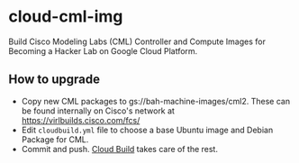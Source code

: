 # cloud-cml-img
Build Cisco Modeling Labs (CML) Controller and Compute Images for Becoming a
Hacker Lab on Google Cloud Platform.

## How to upgrade

* Copy new CML packages to gs://bah-machine-images/cml2.  These can be found
  internally on Cisco's network at https://virlbuilds.cisco.com/fcs/
* Edit `cloudbuild.yml` file to choose a base Ubuntu image and Debian Package
  for CML.
* Commit and push.  [Cloud Build](https://console.cloud.google.com/cloud-build/dashboard;region=us-east1?inv=1&invt=AbnoiA&project=gcp-asigbahgcp-nprd-47930) takes care of the rest.
